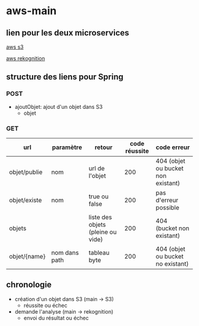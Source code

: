 # aws-main

## lien pour les deux microservices

[aws s3](https://github.com/AMT-Team6-Vogel-Tissot/aws-s3/tree/develop)

[aws rekognition](https://github.com/AMT-Team6-Vogel-Tissot/aws-rekognition/tree/develop)

## structure des liens pour Spring

### POST

 - ajoutObjet: ajout d'un objet dans S3
    - objet
 
### GET 
 
| url          | paramètre     | retour                            | code réussite | code erreur                        |
|--------------|---------------|-----------------------------------|---------------|------------------------------------|
| objet/publie | nom           | url de l'objet                    | 200           | 404 (objet ou bucket non existant) |
| objet/existe | nom           | true ou false                     | 200           | pas d'erreur possible              |
| objets       |               | liste des objets (pleine ou vide) | 200           | 404 (bucket non existant)          |
| objet/{name} | nom dans path | tableau byte                      | 200           | 404 (objet ou bucket no existant)  |
    
 ## chronologie
 
  - création d'un objet dans S3 (main -> S3)
    - réussite ou échec
  - demande l'analyse (main -> rekognition)
    - envoi du résultat ou échec 
 
